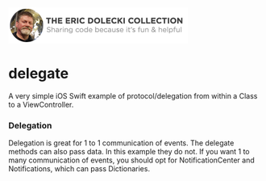 ![header](./ed-badge.png)

# delegate
A very simple iOS Swift example of protocol/delegation from within a Class to a ViewController. 

### Delegation ###
Delegation is great for 1 to 1 communication of events. The delegate methods can also pass data. In this example they do not. If you want 1 to many communication of events, you should opt for NotificationCenter and Notifications, which can pass Dictionaries.
